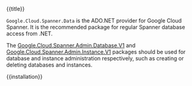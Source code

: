 {{title}}

`Google.Cloud.Spanner.Data` is the ADO.NET provider for Google Cloud Spanner. It is the recommended
package for regular Spanner database access from .NET.

The [Google.Cloud.Spanner.Admin.Database.V1](../Google.Cloud.Spanner.Admin.Database.V1/)
and [Google.Cloud.Spanner.Admin.Instance.V1](../Google.Cloud.Spanner.Admin.Instance.V1/) packages 
should be used for database and instance administration respectively, such as creating or deleting
databases and instances.

{{installation}}

